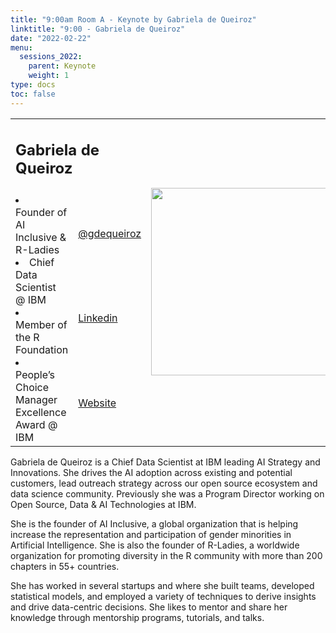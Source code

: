 ```yaml
---
title: "9:00am Room A - Keynote by Gabriela de Queiroz"
linktitle: "9:00 - Gabriela de Queiroz"
date: "2022-02-22"
menu:
  sessions_2022:
    parent: Keynote
    weight: 1
type: docs
toc: false
---
```



<TABLE class="bio-table">
  <TR>
    <TD COLSPAN="2">
      <h2>Gabriela de Queiroz</h2>
    </TD>
    <TD ROWSPAN="4"><img style="float: left;" src="/img/gabriela-de-queiroz.jpg" width="300" /></TD>
  </TR>
  <TR>
    <TD ROWSPAN="3">
      <li>Founder of AI Inclusive & R-Ladies </li>
      <li>Chief Data Scientist @ IBM</li>
      <li>Member of the R Foundation</li>
      <li>People’s Choice Manager Excellence Award @ IBM</li>
    </TD>
    <TD><i class="fab fa-twitter"></i> <a href="https://twitter.com/gdequeiroz" target="_blank" rel="noopener"> @gdequeiroz</a>  </TD>
  </TR>
  <TR>
    <TD><i class="fab fa-linkedin"></i> <a href="https://www.linkedin.com/in/gabrieladequeiroz/" target="_blank" rel="noopener">Linkedin</a>   </TD>
  </TR>
  <TR>
    <TD><i class="fa fa-link"></i> <a href="https://k-roz.com/" target="_blank" rel="noopener">Website</a> </TD>
  </TR>
</TABLE>

Gabriela de Queiroz is a Chief Data Scientist at IBM leading AI Strategy and Innovations. She drives the AI adoption across existing and potential customers, lead outreach strategy across our open source ecosystem and data science community. Previously she was a Program Director working on Open Source, Data & AI Technologies at IBM.

She is the founder of AI Inclusive, a global organization that is helping increase the representation and participation of gender minorities in Artificial Intelligence. She is also the founder of R-Ladies, a worldwide organization for promoting diversity in the R community with more than 200 chapters in 55+ countries.

She has worked in several startups and where she built teams, developed statistical models, and employed a variety of techniques to derive insights and drive data-centric decisions. She likes to mentor and share her knowledge through mentorship programs, tutorials, and talks.
